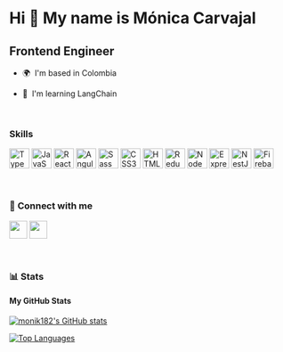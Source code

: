 Hi 👋 My name is Mónica Carvajal
=======================================================================================================================================
<!-- Hi ![](https://user-images.githubusercontent.com/18350557/176309783-0785949b-9127-417c-8b55-ab5a4333674e.gif)My name is Mónica Carvajal -->

Frontend Engineer
-----------------

* 🌍  I'm based in Colombia
<!-- * ✉️  You can contact me at [monica.ccarvajal@gmail.com](mailto:monica.ccarvajal@gmail.com) -->
* 🧠  I'm learning LangChain

<br>

### **Skills**

<p align="left">
  <a href="https://www.typescriptlang.org/" target="_blank" rel="noreferrer"><img src="https://raw.githubusercontent.com/danielcranney/readme-generator/main/public/icons/skills/typescript-colored.svg" width="36" height="36" alt="TypeScript" /></a>
  <a href="https://developer.mozilla.org/en-US/docs/Web/JavaScript" target="_blank" rel="noreferrer"><img src="https://raw.githubusercontent.com/danielcranney/readme-generator/main/public/icons/skills/javascript-colored.svg" width="36" height="36" alt="JavaScript" /></a>
  <a href="https://reactjs.org/" target="_blank" rel="noreferrer"><img src="https://raw.githubusercontent.com/danielcranney/readme-generator/main/public/icons/skills/react-colored.svg" width="36" height="36" alt="React" /></a>
  <a href="https://angular.io/" target="_blank" rel="noreferrer"><img src="https://raw.githubusercontent.com/danielcranney/readme-generator/main/public/icons/skills/angularjs-colored.svg" width="36" height="36" alt="Angular" /></a>
  <a href="https://sass-lang.com/" target="_blank" rel="noreferrer"><img src="https://raw.githubusercontent.com/danielcranney/readme-generator/main/public/icons/skills/sass-colored.svg" width="36" height="36" alt="Sass" /></a>
  <a href="https://www.w3.org/TR/CSS/#css" target="_blank" rel="noreferrer"><img src="https://raw.githubusercontent.com/danielcranney/readme-generator/main/public/icons/skills/css3-colored.svg" width="36" height="36" alt="CSS3" /></a>
  <a href="https://developer.mozilla.org/en-US/docs/Glossary/HTML5" target="_blank" rel="noreferrer"><img src="https://raw.githubusercontent.com/danielcranney/readme-generator/main/public/icons/skills/html5-colored.svg" width="36" height="36" alt="HTML5" /></a>
  <a href="https://redux.js.org/" target="_blank" rel="noreferrer"><img src="https://raw.githubusercontent.com/danielcranney/readme-generator/main/public/icons/skills/redux-colored.svg" width="36" height="36" alt="Redux" /></a>
  <a href="https://nodejs.org/en/" target="_blank" rel="noreferrer"><img src="https://raw.githubusercontent.com/danielcranney/readme-generator/main/public/icons/skills/nodejs-colored.svg" width="36" height="36" alt="NodeJS" /></a>
  <a href="https://expressjs.com/" target="_blank" rel="noreferrer"><img src="https://raw.githubusercontent.com/danielcranney/readme-generator/main/public/icons/skills/express-colored.svg" width="36" height="36" alt="Express" /></a>
  <a href="https://docs.nestjs.com/" target="_blank" rel="noreferrer"><img src="https://raw.githubusercontent.com/danielcranney/readme-generator/main/public/icons/skills/nestjs-colored.svg" width="36" height="36" alt="NestJS" /></a>
  <a href="https://firebase.google.com/" target="_blank" rel="noreferrer"><img src="https://raw.githubusercontent.com/danielcranney/readme-generator/main/public/icons/skills/firebase-colored.svg" width="36" height="36" alt="Firebase" /></a>
</p>

<br>

### 🔗 **Connect with me**

<p align="left"> 
  <a href="https://www.github.com/monik182" target="_blank" rel="noreferrer"><img src="https://raw.githubusercontent.com/danielcranney/readme-generator/main/public/icons/socials/github.svg" width="32" height="32" /></a> 
  <a href="https://www.linkedin.com/in/carvajalmonica" target="_blank" rel="noreferrer"><img src="https://raw.githubusercontent.com/danielcranney/readme-generator/main/public/icons/socials/linkedin.svg" width="32" height="32" /></a> 
  <!-- <a href="https://www.twitter.com/COMMENT" target="_blank" rel="noreferrer"><img src="https://raw.githubusercontent.com/danielcranney/readme-generator/main/public/icons/socials/twitter.svg" width="32" height="32" /></a> -->
</p>

<br>

###  📊 **Stats**

#### My GitHub Stats

<p align="left">
  <a href="http://www.github.com/monik182"><img src="https://github-readme-stats.vercel.app/api?username=monik182&show_icons=true&hide=&count_private=true&title_color=0891b2&text_color=1c1917&icon_color=0891b2&hide_border=true&show_icons=true" alt="monik182's GitHub stats" /></a>

  <a href="https://github.com/monik182"><img src="https://github-readme-stats.vercel.app/api/top-langs/?username=monik182&langs_count=10&title_color=0891b2&text_color=1c1917&icon_color=0891b2&hide_border=true&locale=en&custom_title=Top%20%Languages" alt="Top Languages" /></a>
</p>


<!-- #### This week I spent my time on

![Wakatime stats](https://github-readme-stats-taupe-two.vercel.app/api/wakatime?username=@monik182&hide_title=true&hide_border=true&langs_count=5&bg_color=00000000&text_color=fff) -->

